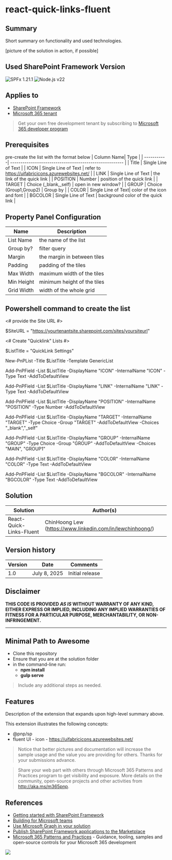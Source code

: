 # react-quick-links-fluent

## Summary

Short summary on functionality and used technologies.

[picture of the solution in action, if possible]

## Used SharePoint Framework Version

![SPFx 1.21.1](https://img.shields.io/badge/version-1.21.1-green.svg)
![Node.js v22 ](https://img.shields.io/badge/Node.js-v20-green.svg) 

## Applies to

- [SharePoint Framework](https://aka.ms/spfx)
- [Microsoft 365 tenant](https://docs.microsoft.com/en-us/sharepoint/dev/spfx/set-up-your-developer-tenant)

> Get your own free development tenant by subscribing to [Microsoft 365 developer program](http://aka.ms/o365devprogram)

## Prerequisites
pre-create the list with the format below
| Column Name| Type                                               |
| -----------| ------------------------------------------------------- |
| Title          | Single Line of Text  |
| ICON  | Single Line of Text  | refer to https://uifabricicons.azurewebsites.net/ |
| LINK  | Single Line of Text  | the link of the quick link |
| POSITION    | Number  | position of the quick link |
| TARGET    | Choice (_blank,_self) | open in new window? | 
| GROUP     | Choice (Group1,Group2) | Group by |
| COLOR | Single Line of Text| color of the icon and font |
| BGCOLOR | Single Line of Text | background color of the quick link |
 
## Property Panel Configuration
|Name|Description|
| -----------| ------------------------------------------------------- |
|List Name| the name of the list|
|Group by?| filter query|
|Margin| the margin in between tiles|
|Padding| padding of the tiles|
|Max Width|maximum width of the tiles|
|Min Height|minimum height of the tiles|
|Grid Width|width of the whole grid|

## Powershell command to create the list
 <# provide the Site URL #>
 
$SiteURL = "https://yourtenantsite.sharepoint.com/sites/yoursiteurl"

<# Create "Quicklink" Lists #>

$ListTitle = "QuickLink Settings"

New-PnPList -Title $ListTitle -Template GenericList 


Add-PnPField -List $ListTitle -DisplayName "ICON" -InternalName "ICON" -Type Text -AddToDefaultView

Add-PnPField -List $ListTitle -DisplayName "LINK" -InternalName "LINK" -Type Text -AddToDefaultView

Add-PnPField -List $ListTitle -DisplayName "POSITION" -InternalName "POSITION" -Type Number -AddToDefaultView

Add-PnPField -List $ListTitle -DisplayName "TARGET" -InternalName "TARGET" -Type Choice -Group "TARGET" -AddToDefaultView -Choices "_blank","_self"

Add-PnPField -List $ListTitle -DisplayName "GROUP" -InternalName "GROUP" -Type Choice -Group "GROUP" -AddToDefaultView -Choices "MAIN", "GROUP1"

Add-PnPField -List $ListTitle -DisplayName "COLOR" -InternalName "COLOR" -Type Text -AddToDefaultView

Add-PnPField -List $ListTitle -DisplayName "BGCOLOR" -InternalName "BGCOLOR" -Type Text -AddToDefaultView

## Solution

| Solution    | Author(s)                                               |
| ----------- | ------------------------------------------------------- |
| React-Quick-Links-Fluent | ChinHoong Lew (https://www.linkedin.com/in/lewchinhoong/) |

## Version history

| Version | Date             | Comments        |
| ------- | ---------------- | --------------- |
| 1.0     | July 8, 2025 | Initial release |

## Disclaimer

**THIS CODE IS PROVIDED _AS IS_ WITHOUT WARRANTY OF ANY KIND, EITHER EXPRESS OR IMPLIED, INCLUDING ANY IMPLIED WARRANTIES OF FITNESS FOR A PARTICULAR PURPOSE, MERCHANTABILITY, OR NON-INFRINGEMENT.**

---

## Minimal Path to Awesome

- Clone this repository
- Ensure that you are at the solution folder
- in the command-line run:
  - **npm install**
  - **gulp serve**

> Include any additional steps as needed.

## Features

Description of the extension that expands upon high-level summary above.

This extension illustrates the following concepts:

- @pnp/sp
- fluent UI - icon - https://uifabricicons.azurewebsites.net/

> Notice that better pictures and documentation will increase the sample usage and the value you are providing for others. Thanks for your submissions advance.

> Share your web part with others through Microsoft 365 Patterns and Practices program to get visibility and exposure. More details on the community, open-source projects and other activities from http://aka.ms/m365pnp.

## References

- [Getting started with SharePoint Framework](https://docs.microsoft.com/en-us/sharepoint/dev/spfx/set-up-your-developer-tenant)
- [Building for Microsoft teams](https://docs.microsoft.com/en-us/sharepoint/dev/spfx/build-for-teams-overview)
- [Use Microsoft Graph in your solution](https://docs.microsoft.com/en-us/sharepoint/dev/spfx/web-parts/get-started/using-microsoft-graph-apis)
- [Publish SharePoint Framework applications to the Marketplace](https://docs.microsoft.com/en-us/sharepoint/dev/spfx/publish-to-marketplace-overview)
- [Microsoft 365 Patterns and Practices](https://aka.ms/m365pnp) - Guidance, tooling, samples and open-source controls for your Microsoft 365 development

<img src="https://m365-visitor-stats.azurewebsites.net/sp-dev-fx-webparts/samples/react-quick-links-fluent" />